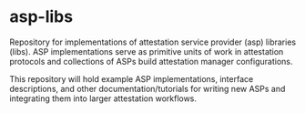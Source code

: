 # asp-libs
Repository for implementations of attestation service provider (asp) libraries (libs). ASP implementations serve as primitive units of work in attestation protocols and collections of ASPs build attestation manager configurations.

This repository will hold example ASP implementations, interface descriptions, and other documentation/tutorials for writing new ASPs and integrating them into larger attestation workflows.
